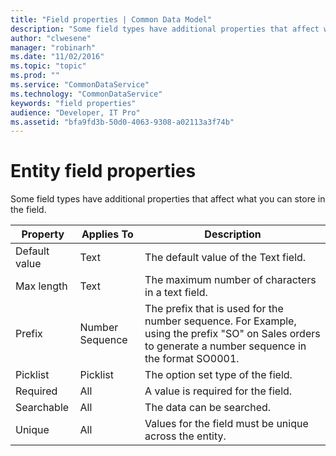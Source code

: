```yaml
---
title: "Field properties | Common Data Model"
description: "Some field types have additional properties that affect what you can store in the field."
author: "clwesene"
manager: "robinarh"
ms.date: "11/02/2016"
ms.topic: "topic"
ms.prod: ""
ms.service: "CommonDataService"
ms.technology: "CommonDataService"
keywords: "field properties"
audience: "Developer, IT Pro"
ms.assetid: "bfa9fd3b-50d0-4063-9308-a02113a3f74b"
---
```


# Entity field properties

Some field types have additional properties that affect what you can store in the field.

Property | Applies To | Description
--- | --- | ---
Default value | Text | The default value of the Text field.
Max length | Text | The maximum number of characters in a text field.
Prefix | Number Sequence | The prefix that is used for the number sequence. For Example, using the prefix "SO" on Sales orders to generate a number sequence in the format SO0001.
Picklist | Picklist | The option set type of the field.
Required | All | A value is required for the field.
Searchable | All | The data can be searched.
Unique | All | Values for the field must be unique across the entity.
